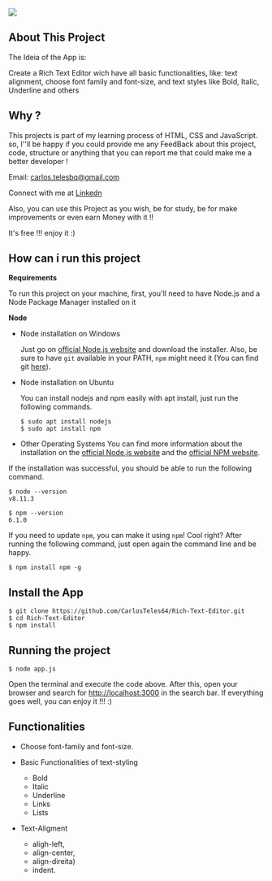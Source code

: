 ![](captured.gif)

## About This Project

  The Ideia of the App is:

Create a Rich Text Editor wich have all basic functionalities, like: text alignment, choose font family and font-size, and text styles like Bold, Italic, Underline and others  

## Why ?

This projects is part of my learning process of HTML, CSS and JavaScript. so, I''ll be happy if you could provide me any FeedBack about this project, code, structure or anything that you can report me that could make me a better developer !

Email: carlos.telesbq@gmail.com

Connect with me at <a href="https://www.linkedin.com/in/carlos-teles-4b4b7b1a5">Linkedn</a>

Also, you can use this Project as you wish, be for study, be for make improvements or even earn Money with it !!

It's free !!! enjoy it :)

## How can i run this project

<strong>Requirements</strong>

To run this project on your machine, first, you'll need to have Node.js and a Node Package Manager installed on it

<strong>Node</strong>
- Node installation on Windows

  Just go on [official Node.js website](https://nodejs.org/) and download the installer.
Also, be sure to have `git` available in your PATH, `npm` might need it (You can find git [here](https://git-scm.com/)).

- Node installation on Ubuntu

  You can install nodejs and npm easily with apt install, just run the following commands.

      $ sudo apt install nodejs
      $ sudo apt install npm

- Other Operating Systems
  You can find more information about the installation on the [official Node.js website](https://nodejs.org/) and the [official NPM website](https://npmjs.org/).

If the installation was successful, you should be able to run the following command.

    $ node --version
    v8.11.3

    $ npm --version
    6.1.0

If you need to update `npm`, you can make it using `npm`! Cool right? After running the following command, just open again the command line and be happy.

    $ npm install npm -g

## Install the App

    $ git clone https://github.com/CarlosTeles64/Rich-Text-Editor.git
    $ cd Rich-Text-Editor
    $ npm install

## Running the project

    $ node app.js
    
Open the terminal and execute the code above. After this, open your browser and search for <a href="">http://localhost:3000</a> in the search bar. If everything goes well, you can enjoy it !!! :)
    
## Functionalities
  
 - Choose font-family and font-size.
 
 - Basic Functionalities of text-styling
 
    - Bold
    - Italic
    - Underline
    - Links
    - Lists
    
 - Text-Aligment 
 
    - aligh-left, 
    - align-center,
    - align-direita)
    - indent.
